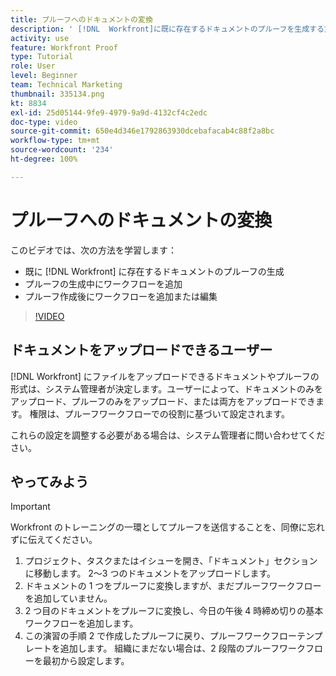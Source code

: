 ```yaml
---
title: プルーフへのドキュメントの変換
description: ' [!DNL  Workfront]に既に存在するドキュメントのプルーフを生成する方法を説明します。プルーフの作成後に、プルーフにワークフローを追加したり、ワークフローを追加または編集したりします。'
activity: use
feature: Workfront Proof
type: Tutorial
role: User
level: Beginner
team: Technical Marketing
thumbnail: 335134.png
kt: 8834
exl-id: 25d05144-9fe9-4979-9a9d-4132cf4c2edc
doc-type: video
source-git-commit: 650e4d346e1792863930dcebafacab4c88f2a8bc
workflow-type: tm+mt
source-wordcount: '234'
ht-degree: 100%

---
```


# プルーフへのドキュメントの変換

このビデオでは、次の方法を学習します：

* 既に [!DNL Workfront] に存在するドキュメントのプルーフの生成
* プルーフの生成中にワークフローを追加
* プルーフ作成後にワークフローを追加または編集

>[!VIDEO](https://video.tv.adobe.com/v/335134/?quality=12&learn=on)


## ドキュメントをアップロードできるユーザー

[!DNL Workfront] にファイルをアップロードできるドキュメントやプルーフの形式は、システム管理者が決定します。ユーザーによって、ドキュメントのみをアップロード、プルーフのみをアップロード、または両方をアップロードできます。 権限は、プルーフワークフローでの役割に基づいて設定されます。

これらの設定を調整する必要がある場合は、システム管理者に問い合わせてください。

## やってみよう

>[!IMPORTANT]
>
>Workfront のトレーニングの一環としてプルーフを送信することを、同僚に忘れずに伝えてください。

1. プロジェクト、タスクまたはイシューを開き、「ドキュメント」セクションに移動します。 2～3 つのドキュメントをアップロードします。
1. ドキュメントの 1 つをプルーフに変換しますが、まだプルーフワークフローを追加していません。
1. 2 つ目のドキュメントをプルーフに変換し、今日の午後 4 時締め切りの基本ワークフローを追加します。
1. この演習の手順 2 で作成したプルーフに戻り、プルーフワークフローテンプレートを追加します。 組織にまだない場合は、2 段階のプルーフワークフローを最初から設定します。


<!--
###Learn more
* Generate a proof for a document
-->
